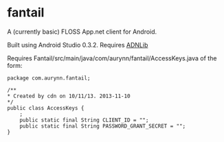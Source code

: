 fantail
=======

A (currently basic) FLOSS App.net client for Android.

Built using Android Studio 0.3.2.
Requires [ADNLib](https://github.com/alwaysallthetime/ADNLib)


Requires Fantail/src/main/java/com/aurynn/fantail/AccessKeys.java of the form:

	package com.aurynn.fantail;

	/**
	* Created by cdn on 10/11/13. 2013-11-10
	*/
	public class AccessKeys {
	    ;
	    public static final String CLIENT_ID = "";
	    public static final String PASSWORD_GRANT_SECRET = "";
	}
